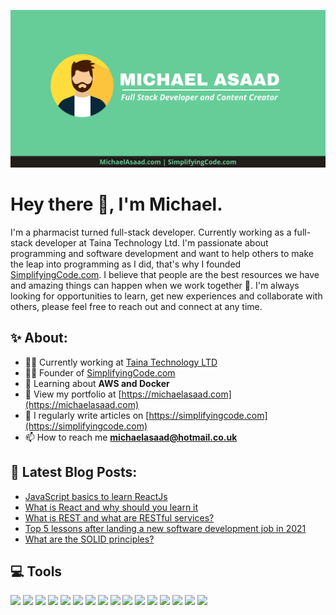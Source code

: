 ![Michael Asaad](assets/img/MichaelAsaadBanner.png)

# Hey there 👋, I'm Michael.

I'm a pharmacist turned full-stack developer. Currently working as a full-stack developer at Taina Technology Ltd. I'm passionate about programming and software development and want to help others to make the leap into programming as I did, that's why I founded [SimplifyingCode.com](https://simplifyingcode.com). I believe that people are the best resources we have and amazing things can happen when we work together 💪. I'm always looking for opportunities to learn, get new experiences and collaborate with others, please feel free to reach out and connect at any time.

## ✨ About:

- 🙋‍♂️ Currently working at [Taina Technology LTD](https://www.taina.tech/)
- 👨‍💻 Founder of [SimplifyingCode.com](https://simplifyingcode.com)
- 🌱 Learning about **AWS and Docker**
- 👨 View my portfolio at [https://michaelasaad.com](https://michaelasaad.com)
- 📝 I regularly write articles on [https://simplifyingcode.com](https://simplifyingcode.com)
- 📫 How to reach me **michaelasaad@hotmail.co.uk**

## 📕 Latest Blog Posts:

<!-- BLOG-POST-LIST:START -->
- [JavaScript basics to learn ReactJs](https://simplifyingcode.com/javascript-basics-to-learn-reactjs)
- [What is React and why should you learn it](https://simplifyingcode.com/what-is-react-and-why-should-you-learn-it)
- [What is REST and what are RESTful services?](https://simplifyingcode.com/what-is-rest-and-what-are-restful-services)
- [Top 5 lessons after landing a new software development job in 2021](https://simplifyingcode.com/top-5-lessons-after-landing-a-new-software-development-job-in-2021)
- [What are the SOLID principles?](https://simplifyingcode.com/what-are-the-solid-principles)
<!-- BLOG-POST-LIST:END -->

## 💻 Tools
<p>
  <img src="https://img.shields.io/badge/c%23-%23239120.svg?style=for-the-badge&logo=c-sharp&logoColor=white"/>
  <img src="https://img.shields.io/badge/.NET-5C2D91?style=for-the-badge&logo=.net&logoColor=white"/>
  <img src="https://img.shields.io/badge/javascript-%23323330.svg?style=for-the-badge&logo=javascript&logoColor=%23F7DF1E"/>
  <img src="https://img.shields.io/badge/react-%2320232a.svg?style=for-the-badge&logo=react&logoColor=%2361DAFB"/>
  <img src="https://img.shields.io/badge/redux-%23593d88.svg?style=for-the-badge&logo=redux&logoColor=white"/>
  <img src="https://img.shields.io/badge/jquery-%230769AD.svg?style=for-the-badge&logo=jquery&logoColor=white"/>
  <img src="https://img.shields.io/badge/Flutter-%2302569B.svg?style=for-the-badge&logo=Flutter&logoColor=white"/>
  <img src="https://img.shields.io/badge/php-%23777BB4.svg?style=for-the-badge&logo=php&logoColor=white"/>
  <img src="https://img.shields.io/badge/MongoDB-%234ea94b.svg?style=for-the-badge&logo=mongodb&logoColor=white"/>
  <img src="https://img.shields.io/badge/mysql-%2300f.svg?style=for-the-badge&logo=mysql&logoColor=white"/>
  <img src="https://img.shields.io/badge/Microsoft%20SQL%20Sever-CC2927?style=for-the-badge&logo=microsoft%20sql%20server&logoColor=white"/>
  <img src="https://img.shields.io/badge/postgres-%23316192.svg?style=for-the-badge&logo=postgresql&logoColor=white"/>
  <img src="https://img.shields.io/badge/css3-%231572B6.svg?style=for-the-badge&logo=css3&logoColor=white"/>
  <img src="https://img.shields.io/badge/tailwindcss-%2338B2AC.svg?style=for-the-badge&logo=tailwind-css&logoColor=white"/>
  <img src="https://img.shields.io/badge/SASS-hotpink.svg?style=for-the-badge&logo=SASS&logoColor=whitee"/>
  <img src="https://img.shields.io/badge/bootstrap-%23563D7C.svg?style=for-the-badge&logo=bootstrap&logoColor=white"/>
</p>

